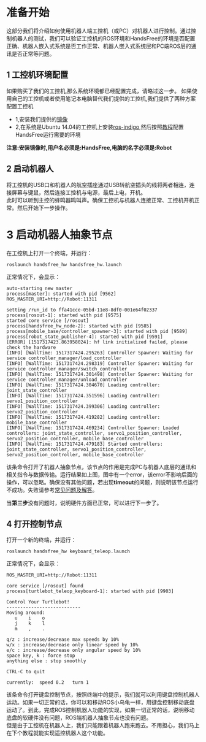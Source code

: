 # 准备开始

这部分我们将介绍如何使用机器人端工控机（或PC）对机器人进行控制。通过控制机器人的测试，我们可以验证工控机的ROS环境和HandsFree的环境是否配置正确、机器人嵌入式系统是否工作正常、机器人嵌入式系统层和PC端ROS层的通讯是否正常等问题。


## 1 工控机环境配置

如果购买了我们的工控机,那么系统环境都已经配置完成，请略过这一步。
如果使用自己的工控机或者使用笔记本电脑替代我们提供的工控机,我们提供了两种方案配置工控机

* 1,安装我们提供的[镜像](ZZzadlj)
* 2,在系统是Ubuntu 14.04的工控机上安装[ros-indigo](/docs/FAQ/environment_config.html#安装ros),然后按照[教程](/docs/FAQ/environment_config.html#配置handsfree环境)配置HandsFree运行需要的环境

**注意:安装镜像时,用户名必须是:HandsFree,电脑的名字必须是:Robot**  

## 2 启动机器人

将工控机的USB口和机器人的航空插座通过USB转航空插头的线将两者相连，连接屏幕与键鼠，然后连接工控机与电源，最后上电，开机。  
此时可以听到主控的蜂鸣器鸣叫声。确保工控机与机器人连接正常、工控机开机正常。然后开始下一步操作。  

# 3 启动机器人抽象节点 
在工控机上打开一个终端，并运行：  

```
roslaunch handsfree_hw handsfree_hw.launch  
```

正常情况下，会显示：
```
auto-starting new master
process[master]: started with pid [9562]
ROS_MASTER_URI=http://Robot:11311

setting /run_id to ffa41cce-05bd-11e8-8df0-001e64f02337
process[rosout-1]: started with pid [9575]
started core service [/rosout]
process[handsfree_hw_node-2]: started with pid [9585]
process[mobile_base/controller_spawner-3]: started with pid [9589]
process[robot_state_publisher-4]: started with pid [9591]
[ERROR] [1517317423.863958024]: hf link initialized failed, please check the hardware
[INFO] [WallTime: 1517317424.295263] Controller Spawner: Waiting for service controller_manager/load_controller
[INFO] [WallTime: 1517317424.298319] Controller Spawner: Waiting for service controller_manager/switch_controller
[INFO] [WallTime: 1517317424.301498] Controller Spawner: Waiting for service controller_manager/unload_controller
[INFO] [WallTime: 1517317424.304670] Loading controller: joint_state_controller
[INFO] [WallTime: 1517317424.351596] Loading controller: servo1_position_controller
[INFO] [WallTime: 1517317424.399306] Loading controller: servo2_position_controller
[INFO] [WallTime: 1517317424.419282] Loading controller: mobile_base_controller
[INFO] [WallTime: 1517317424.469234] Controller Spawner: Loaded controllers: joint_state_controller, servo1_position_controller, servo2_position_controller, mobile_base_controller
[INFO] [WallTime: 1517317424.479183] Started controllers: joint_state_controller, servo1_position_controller, servo2_position_controller, mobile_base_controller

```

该条命令打开了机器人抽象节点，该节点的作用是完成PC与机器人底层的通讯和相关指令与数据传输。运行结果如上图，图中有一个error，该error不影响后面的操作，可以忽略。确保没有其他问题，若出现**timeout**的问题，则说明该节点运行不成功。失败请参考[常见问题及解答](/docs/FAQ/solution-of-handsfree-hw-error.md)。  

当**第三步**没有问题时，说明硬件方面已正常，可以进行下一步了。  

## 4 打开控制节点
打开一个新的终端，并运行：  

```
roslaunch handsfree_hw keyboard_teleop.launch  
```
正常情况下，会显示：
```
ROS_MASTER_URI=http://Robot:11311

core service [/rosout] found
process[turtlebot_teleop_keyboard-1]: started with pid [9903]

Control Your Turtlebot!
---------------------------
Moving around:
   u    i    o
   j    k    l
   m    ,    .

q/z : increase/decrease max speeds by 10%
w/x : increase/decrease only linear speed by 10%
e/c : increase/decrease only angular speed by 10%
space key, k : force stop
anything else : stop smoothly

CTRL-C to quit

currently:	speed 0.2	turn 1 

```

该条命令打开键盘控制节点，按照终端中的提示，我们就可以利用键盘控制机器人运动。如果一切正常的话，你可以和移动ROS小乌龟一样，用键盘控制移动底盘运动了。到此，完成ROS控制机器人功能的实现，如果一切正常的话，说明移动底盘的软硬件没有问题，ROS端机器人抽象节点也没有问题。  
但是由于工控机在机器人上，我们只能跟着机器人跑来跑去。不用担心，我们马上在下个教程就能实现遥控机器人这个功能。   



